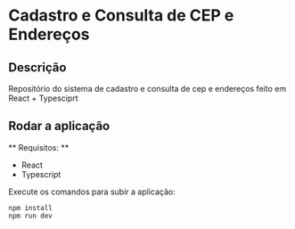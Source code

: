 # Cadastro e Consulta de CEP e Endereços

## Descrição

Repositório do sistema de cadastro e consulta de cep e endereços feito em React + Typesciprt

## Rodar a aplicação

** Requisitos: **

- React
- Typescript


Execute os comandos para subir a aplicação:

```
npm install
npm run dev
```

